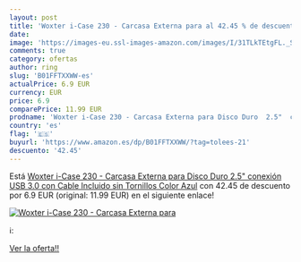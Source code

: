 ```yaml
---
layout: post
title: 'Woxter i-Case 230 - Carcasa Externa para al 42.45 % de descuento'
date: 
image: 'https://images-eu.ssl-images-amazon.com/images/I/31TLkTEtgFL._SL200_.jpg'
comments: true
category: ofertas
author: ring
slug: 'B01FFTXXWW-es'
actualPrice: 6.9 EUR
currency: EUR
price: 6.9
comparePrice: 11.99 EUR
prodname: 'Woxter i-Case 230 - Carcasa Externa para Disco Duro  2.5"  conexión USB 3.0 con Cable Incluido  sin Tornillos  Color Azul'
country: 'es'
flag: '🇪🇸'
buyurl: 'https://www.amazon.es/dp/B01FFTXXWW/?tag=tolees-21'
descuento: '42.45'
---
```


Está [Woxter i-Case 230 - Carcasa Externa para Disco Duro  2.5"  conexión USB 3.0 con Cable Incluido  sin Tornillos  Color Azul](https://www.amazon.es/dp/B01FFTXXWW/?tag=tolees-21) con 42.45 de descuento por 6.9 EUR (original: 11.99 EUR) en el siguiente enlace!

[![Woxter i-Case 230 - Carcasa Externa para](https://images-eu.ssl-images-amazon.com/images/I/31TLkTEtgFL._SL200_.jpg)](https://www.amazon.es/dp/B01FFTXXWW/?tag=tolees-21)

ℹ️:


[Ver la oferta!!](https://www.amazon.es/dp/B01FFTXXWW/?tag=tolees-21)
